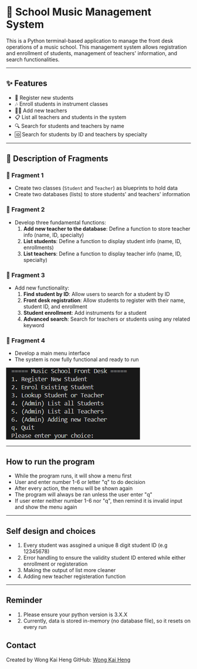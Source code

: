 # 🎵 School Music Management System

This is a Python terminal-based application to manage the front desk operations of a music school. This management system allows registration and enrollment of students, management of teachers' information, and search functionalities.

---

## ✨ Features

- 📝 Register new students  
- 🎶 Enroll students in instrument classes  
- 👩‍🏫 Add new teachers  
- 📋 List all teachers and students in the system  
- 🔍 Search for students and teachers by name  
- 🆔 Search for students by ID and teachers by specialty  

---

## 📁 Description of Fragments

### 🔹 Fragment 1

- Create two classes (`Student` and `Teacher`) as blueprints to hold data  
- Create two databases (lists) to store students' and teachers' information  

### 🔹 Fragment 2

- Develop three fundamental functions:  
  1. **Add new teacher to the database**: Define a function to store teacher info (name, ID, specialty)  
  2. **List students**: Define a function to display student info (name, ID, enrollments)  
  3. **List teachers**: Define a function to display teacher info (name, ID, specialty)  

### 🔹 Fragment 3

- Add new functionality:
  1. **Find student by ID**: Allow users to search for a student by ID  
  2. **Front desk registration**: Allow students to register with their name, student ID, and enrollment  
  3. **Student enrollment**: Add instruments for a student  
  4. **Advanced search**: Search for teachers or students using any related keyword  

### 🔹 Fragment 4

- Develop a main menu interface  
- The system is now fully functional and ready to run  

![Main Menu Interface](image-1.png)

---

## How to run the program

- While the program runs, it will show a menu first
- User and enter number 1-6 or letter "q" to do decision
- After every action, the menu will be shown again
- The program will always be ran unless the user enter "q"
- If user enter neither number 1-6 nor "q", then remind it is invalid input and show the menu again

---

## Self design and choices
- 1. Every student was assgined a unique 8 digit student ID (e.g 12345678)
- 2. Error handling to ensure the validity student ID entered while either enrollment or registeration 
- 3. Making the output of list more cleaner
- 4. Adding new teacher registeration function

---

## Reminder
- 1. Please ensure your python version is 3.X.X
- 2. Currently, data is stored in-memory (no database file), so it resets on every run

## Contact
Created by Wong Kai Heng
GitHub: [Wong Kai Heng](https://github.com/WongKH1010)
